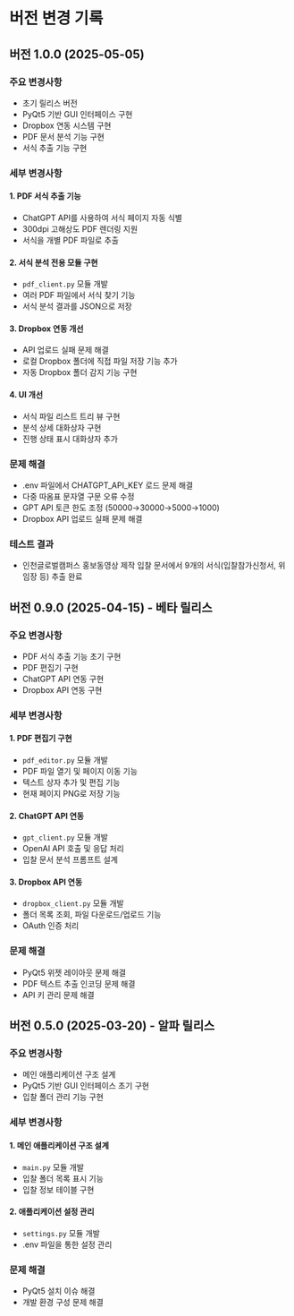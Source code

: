 # 버전 변경 기록

## 버전 1.0.0 (2025-05-05)

### 주요 변경사항
- 초기 릴리스 버전
- PyQt5 기반 GUI 인터페이스 구현
- Dropbox 연동 시스템 구현
- PDF 문서 분석 기능 구현
- 서식 추출 기능 구현

### 세부 변경사항

#### 1. PDF 서식 추출 기능
- ChatGPT API를 사용하여 서식 페이지 자동 식별
- 300dpi 고해상도 PDF 렌더링 지원
- 서식을 개별 PDF 파일로 추출

#### 2. 서식 분석 전용 모듈 구현
- `pdf_client.py` 모듈 개발
- 여러 PDF 파일에서 서식 찾기 기능
- 서식 분석 결과를 JSON으로 저장

#### 3. Dropbox 연동 개선
- API 업로드 실패 문제 해결
- 로컬 Dropbox 폴더에 직접 파일 저장 기능 추가
- 자동 Dropbox 폴더 감지 기능 구현

#### 4. UI 개선
- 서식 파일 리스트 트리 뷰 구현
- 분석 상세 대화상자 구현
- 진행 상태 표시 대화상자 추가

### 문제 해결
- .env 파일에서 CHATGPT_API_KEY 로드 문제 해결
- 다중 따옴표 문자열 구문 오류 수정
- GPT API 토큰 한도 조정 (50000→30000→5000→1000)
- Dropbox API 업로드 실패 문제 해결

### 테스트 결과
- 인천글로벌캠퍼스 홍보동영상 제작 입찰 문서에서 9개의 서식(입찰참가신청서, 위임장 등) 추출 완료

## 버전 0.9.0 (2025-04-15) - 베타 릴리스

### 주요 변경사항
- PDF 서식 추출 기능 초기 구현
- PDF 편집기 구현
- ChatGPT API 연동 구현
- Dropbox API 연동 구현

### 세부 변경사항

#### 1. PDF 편집기 구현
- `pdf_editor.py` 모듈 개발
- PDF 파일 열기 및 페이지 이동 기능
- 텍스트 상자 추가 및 편집 기능
- 현재 페이지 PNG로 저장 기능

#### 2. ChatGPT API 연동
- `gpt_client.py` 모듈 개발
- OpenAI API 호출 및 응답 처리
- 입찰 문서 분석 프롬프트 설계

#### 3. Dropbox API 연동
- `dropbox_client.py` 모듈 개발
- 폴더 목록 조회, 파일 다운로드/업로드 기능
- OAuth 인증 처리

### 문제 해결
- PyQt5 위젯 레이아웃 문제 해결
- PDF 텍스트 추출 인코딩 문제 해결
- API 키 관리 문제 해결

## 버전 0.5.0 (2025-03-20) - 알파 릴리스

### 주요 변경사항
- 메인 애플리케이션 구조 설계
- PyQt5 기반 GUI 인터페이스 초기 구현
- 입찰 폴더 관리 기능 구현

### 세부 변경사항

#### 1. 메인 애플리케이션 구조 설계
- `main.py` 모듈 개발
- 입찰 폴더 목록 표시 기능
- 입찰 정보 테이블 구현

#### 2. 애플리케이션 설정 관리
- `settings.py` 모듈 개발
- .env 파일을 통한 설정 관리

### 문제 해결
- PyQt5 설치 이슈 해결
- 개발 환경 구성 문제 해결 